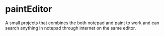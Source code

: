 # paintEditor
A small projects that combines the both notepad and paint to work and can search anything in notepad through internet on the same editor.
